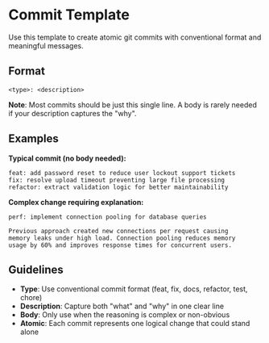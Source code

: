 # Commit Template

Use this template to create atomic git commits with conventional format and meaningful messages.

## Format

```
<type>: <description>
```

**Note**: Most commits should be just this single line. A body is rarely needed if your description captures the "why".

## Examples

**Typical commit (no body needed):**
```
feat: add password reset to reduce user lockout support tickets
fix: resolve upload timeout preventing large file processing
refactor: extract validation logic for better maintainability
```

**Complex change requiring explanation:**
```
perf: implement connection pooling for database queries

Previous approach created new connections per request causing
memory leaks under high load. Connection pooling reduces memory
usage by 60% and improves response times for concurrent users.
```

## Guidelines

- **Type**: Use conventional commit format (feat, fix, docs, refactor, test, chore)
- **Description**: Capture both "what" and "why" in one clear line
- **Body**: Only use when the reasoning is complex or non-obvious
- **Atomic**: Each commit represents one logical change that could stand alone
